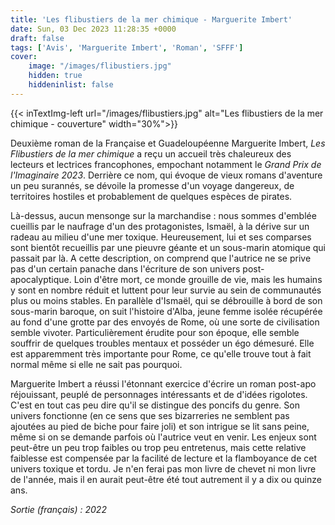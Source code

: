 ```yaml
---
title: 'Les flibustiers de la mer chimique - Marguerite Imbert'
date: Sun, 03 Dec 2023 11:28:35 +0000
draft: false
tags: ['Avis', 'Marguerite Imbert', 'Roman', 'SFFF']
cover: 
    image: "/images/flibustiers.jpg"
    hidden: true
    hiddeninlist: false
---
```


{{< inTextImg-left url="/images/flibustiers.jpg" alt="Les flibustiers de la mer chimique - couverture" width="30%">}} 

Deuxième roman de la Française et Guadeloupéenne Marguerite Imbert, _Les Flibustiers de la mer chimique_ a reçu un accueil très chaleureux des lecteurs et lectrices francophones, empochant notamment le _Grand Prix de l'Imaginaire_ _2023_. Derrière ce nom, qui évoque de vieux romans d'aventure un peu surannés, se dévoile la promesse d'un voyage dangereux, de territoires hostiles et probablement de quelques espèces de pirates.

Là-dessus, aucun mensonge sur la marchandise : nous sommes d'emblée cueillis par le naufrage d'un des protagonistes, Ismaël, à la dérive sur un radeau au milieu d'une mer toxique. Heureusement, lui et ses comparses sont bientôt recueillis par une pieuvre géante et un sous-marin atomique qui passait par là. A cette description, on comprend que l'autrice ne se prive pas d'un certain panache dans l'écriture de son univers post-apocalyptique. Loin d'être mort, ce monde grouille de vie, mais les humains y sont en nombre réduit et luttent pour leur survie au sein de communautés plus ou moins stables. En parallèle d'Ismaël, qui se débrouille à bord de son sous-marin baroque, on suit l'histoire d'Alba, jeune femme isolée récupérée au fond d'une grotte par des envoyés de Rome, où une sorte de civilisation semble vivoter. Particulièrement érudite pour son époque, elle semble souffrir de quelques troubles mentaux et posséder un égo démesuré. Elle est apparemment très importante pour Rome, ce qu'elle trouve tout à fait normal même si elle ne sait pas pourquoi.

Marguerite Imbert a réussi l'étonnant exercice d'écrire un roman post-apo réjouissant, peuplé de personnages intéressants et de d'idées rigolotes. C'est en tout cas peu dire qu'il se distingue des poncifs du genre. Son univers fonctionne (en ce sens que ses bizarreries ne semblent pas ajoutées au pied de biche pour faire joli) et son intrigue se lit sans peine, même si on se demande parfois où l'autrice veut en venir. Les enjeux sont peut-être un peu trop faibles ou trop peu entretenus, mais cette relative faiblesse est compensée par la facilité de lecture et la flamboyance de cet univers toxique et tordu. Je n'en ferai pas mon livre de chevet ni mon livre de l'année, mais il en aurait peut-être été tout autrement il y a dix ou quinze ans.

_Sortie (français) : 2022_